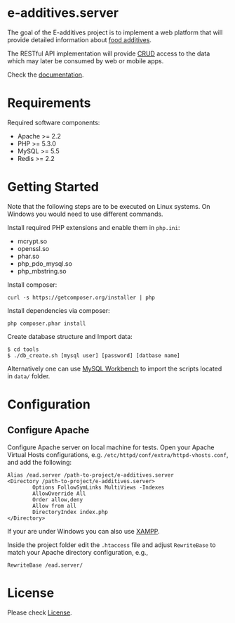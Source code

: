 e-additives.server
==================

The goal of the E-additives project is to implement a web platform that will provide detailed information about [food additives](http://en.wikipedia.org/wiki/Food_additive).

The RESTful API implementation will provide [CRUD](http://en.wikipedia.org/wiki/Create,_read,_update_and_delete) access to the data which may later be consumed by web or mobile apps.

Check the [documentation](docs/).

# Requirements

Required software components:

  * Apache >= 2.2
  * PHP >= 5.3.0
  * MySQL >= 5.5
  * Redis >= 2.2

# Getting Started

Note that the following steps are to be executed on Linux systems. On Windows you would need to use different commands.

Install required PHP extensions and enable them in `php.ini`:

  * mcrypt.so
  * openssl.so
  * phar.so
  * php_pdo_mysql.so
  * php_mbstring.so

Install composer:

    curl -s https://getcomposer.org/installer | php
    
Install dependencies via composer:

    php composer.phar install

Create database structure and Import data:

    $ cd tools
    $ ./db_create.sh [mysql user] [password] [datbase name]

Alternatively one can use [MySQL Workbench](http://dev.mysql.com/downloads/tools/workbench/) to import the scripts located in `data/` folder.
    
# Configuration

## Configure Apache

Configure Apache server on local machine for tests. Open your Apache Virtual Hosts configurations, e.g. `/etc/httpd/conf/extra/httpd-vhosts.conf`, and add the following:

    Alias /ead.server /path-to-project/e-additives.server
    <Directory /path-to-project/e-additives.server>
            Options FollowSymLinks MultiViews -Indexes
            AllowOverride All
            Order allow,deny
            Allow from all
            DirectoryIndex index.php
    </Directory>
		
If your are under Windows you can also use [XAMPP](http://www.apachefriends.org/en/xampp.html).

Inside the project folder edit the `.htaccess` file and adjust `RewriteBase` to match your Apache directory configuration, e.g.,

    RewriteBase /ead.server/

  
# License

Please check [License](LICENSE).

